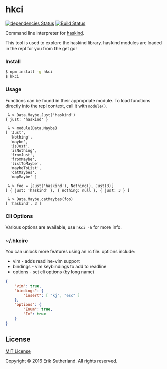 # hkci

[![dependencies Status](https://david-dm.org/MrRacoon/haskind/status.svg)](https://david-dm.org/MrRacoon/hkci)
[![Build Status](https://travis-ci.org/MrRacoon/hkci.svg?branch=master)](https://travis-ci.org/MrRacoon/hkci)

Command line interpreter for [haskind](https://github.com/MrRacoon/haskind).

This tool is used to explore the haskind library. haskind modules are loaded in
the repl for you from the get go!

### Install

```bash
$ npm install -g hkci
$ hkci
```

### Usage

Functions can be found in their appropriate module. To load functions directly
into the repl context, call it with `module()`.

```
 λ > Data.Maybe.Just('haskind')
{ just: 'haskind' }

 λ > module(Data.Maybe)
[ 'Just',
  'Nothing',
  'maybe',
  'isJust',
  'isNothing',
  'fromJust',
  'fromMaybe',
  'listToMaybe',
  'maybeToList',
  'catMaybes',
  'mapMaybe' ]

 λ > foo = [Just('haskind'), Nothing(), Just(3)]
[ { just: 'haskind' }, { nothing: null }, { just: 3 } ]

 λ > Data.Maybe.catMaybes(foo)
[ 'haskind', 3 ]
```

### Cli Options

Various options are available, use `hkci -h` for more info.

### ~/.hkcirc

You can unlock more features using an rc file. options include:

* vim - adds readline-vim support
* bindings - vim keybindings to add to readline
* options - set cli options (by long name)

```json
{
    "vim": true,
    "bindings": {
        "insert": [ "kj", "esc" ]
    },
    "options": {
        "Enum": true,
        "Ix": true
    }
}

```
## License

[MIT License](http://opensource.org/licenses/MIT)

Copyright &copy; 2016 Erik Sutherland. All rights reserved.
